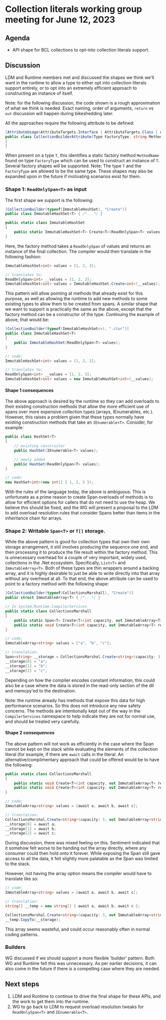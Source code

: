 # Collection literals working group meeting for June 12, 2023

## Agenda

* API shape for BCL collections to opt-into collection literals support.

## Discussion

LDM and Runtime members met and discussed the shapes we think we'll want in the runtime to allow a type to either opt into collection-literals support entirely, or to opt into an extremely efficient approach to constructing an instance of itself.

Note: for the following discussion, the code shown is a rough approximation of what we think is needed.  Exact naming, order of arguments, `return` vs `out` discussion will happen during bikeshedding later.

All the approaches require the following attribute to be defined:

```c#
[AttributeUsage(AttributeTargets.Interface | AttributeTargets.Class | AttributeTargets.Struct))
public class CollectionBuilderAttribute(Type FactoryType, string MethodName) : System.Attribute
{
}
```

When present on a type `T`, this identifies a static factory method `MethodName` found on type `FactoryType` which can be used to construct an instance of `T`. Several factory shapes will be supported.  Note: The type `T` and the `FactoryType` are allowed to be the same type.  These shapes may also be expanded upon in the future if motivating scenarios exist for them.

### Shape 1: `ReadOnlySpan<T>` as input

The first shape we support is the following:

```c#
[CollectionBuilder(typeof(ImmutableHashSet), "Create")]
public class ImmutableHashSet<T> { /*...*/ }

public static class ImmutableHashSet
{
    public static ImmutableHashSet<T> Create<T>(ReadOnlySpan<T> values);
}
```

Here, the factory method takes a `ReadOnlySpan` of values and returns an instance of the final collection.  The compiler would then translate in the following fashion:

```c#
ImmutableHashSet<int> values = [1, 2, 3];

// translates to:
ReadOnlySpan<int> __values = [1, 2, 3];
ImmutableHashSet<int> values = ImmutableHashSet.Create<int>(__values);
```

This pattern will allow pointing at methods that already exist for this purpose, as well as allowing the runtime to add new methods to some existing types to allow them to be created from spans.  A similar shape that we want to support is practically the same as the above, except that the factory method can be a constructor of the type.  Continuing the example of above, that would be:

```c#
[CollectionBuilder(typeof(ImmutableHashSet<>), ".ctor")]
public class ImmutableHashSet<T>
{
    public ImmutableHashSet(ReadOnlySpan<T> values);
}

// code:
ImmutableHashSet<int> values = [1, 2, 3];

// translates to:
ReadOnlySpan<int> __values = [1, 2, 3];
ImmutableHashSet<int> values = new ImmutableHashSet<int>(__values);
```

#### Shape 1 consequences

The above approach is desired by the runtime so they can add overloads to their existing construction methods that allow the more efficient use of spans over more expensive collection types (arrays, IEnumerables, etc.).  However, this raises a problem given that these types normally have existing construction methods that take an `IEnumerable<T>`.  Consider, for example:

```c#
public class HashSet<T>
{
    // existing constructor
    public HashSet(IEnumerable<T> values);

    // newly added
    public HashSet(ReadOnlySpan<T> values);
}

// code:
new HashSet<int>(new int[] { 1, 2, 3 });
```

With the rules of the language today, the above is ambiguous.  This is unfortunate as a prime reason to create Span overloads of methods is to allow for efficient options for callers that do not need to use the heap.  We believe this should be fixed, and the WG will present a proposal to the LDM to add overload resolution rules that consider Spans better than items in the inheritance chain for arrays.

### Shape 2: Writable `Span<T>` or `T[]` storage.

While the above pattern is good for collection types that own their own storage arrangement, it still involves producing the sequence one end, and then processing it to produce the file result within the factory method.  This is unnecessary overhead for a couple of very important, widely used, collections in the .Net ecosystem.  Specifically, `List<T>` and `ImmutableArray<T>`.  Both of these types are thin wrappers around a backing array, and it is highly desirable to just be able to write directly into that array without any overhead at all.  To that end, the above attribute can be used to point to a factory method with the following shape:

```c#
[CollectionBuilder(typeof(CollectionsMarshall), "Create")]
public struct ImmutableArray<T> { /*...*/ }

// In System.Runtime.CompilerServices
public static class CollectionsMarshall
{
    public static Span<T> Create<T>(int capacity, out ImmutableArray<T> result); // or:
    public static void Create<T>(int capacity, out ImmutableArray<T> result, out Span<T> storage);
}

// code:
ImmutableArray<string> values = ["a", "b", "c"];

// translation:
Span<string> __storage = CollectionsMarshal.Create<string>(capacity: 3, out ImmutableArray<string> values);
__storage[0] = "a";
__storage[1] = "b";
__storage[2] = "c";
```

Depending on how the compiler encodes constant information, this could also be a case where the data is stored in the read-only section of the dll and memcpy'ed to the destination.

Note: the runtime already has methods that expose this data for high performance scenarios.  So this does not introduce any new safety concerns.  The methods are intentionally kept out of the way in the `CompilerServices` namespace to help indicate they are not for normal use, and should be treated very carefully.

#### Shape 2 consequences

The above pattern will not work as efficiently in the case where the Span cannot be kept on the stack while evaluating the elements of the collection literal (for example, if there are `await` calls in the literal.  An alternative/complimentary approach that could be offered would be to have the following:

```c#
public static class CollectionsMarshall
{
    public static void Create<T>(int capacity, out ImmutableArray<T> result, out Span<T> storage); // or:
    public static void Create<T>(int capacity, out ImmutableArray<T> result, out T[] storage);
}

// code:
ImmutableArray<string> values = [await a, await b, await c];

// translation:
CollectionsMarshal.Create<string>(capacity: 3, out ImmutableArray<string> values, out string[] __storage);
__storage[0] = await a;
__storage[1] = await b;
__storage[2] = await c;
```

During discussion, there was mixed feeling on this.  Sentiment indicated that it somehow felt worse to be handing out the array directly, where any consumer could then hold onto it forever.  While exposing the Span still gave access to all the data, it felt slightly more palatable as the Span was limited to the stack.  

However, not having the array option means the compiler would have to translate like so:

```c#
// code:
ImmutableArray<string> values = [await a, await b, await c];

// translation:
string[] __temp = new string[] { await a, await b, await c };

CollectionsMarshal.Create<string>(capacity: 3, out ImmutableArray<string> values, out Span<string> __storage);
__temp.CopyTo(__storage);
```

This array seems wasteful, and could occur reasonably often in normal coding patterns.

### Builders

WG discussed if we should support a more flexible 'builder' pattern.  Both WG and Runtime felt this was unnecessary.  As per earlier decisions, it can also come in the future if there is a compelling case where they are needed.

## Next steps

1. LDM and Runtime to continue to drive the final shape for these APIs, and the work to get them into the runtime.
2. WG to go back to LDM to request overload resolution tweaks for `ReadOnlySpan<T>` and `IEnumerable<T>`.
